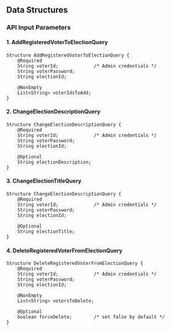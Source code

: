 ## Data Structures ##

### API Input Parameters ###

#### 1. AddRegisteredVoterToElectionQuery ####

    Structure AddRegisteredVoterToElectionQuery {
        @Required
        String voterId;             /* Admin credentials */
        String voterPassword;
        String electionId;
        
        @NonEmpty
        List<String> voterIdsToAdd;
    }

#### 2. ChangeElectionDescriptionQuery ####

    Structure ChangeElectionDescriptionQuery {
        @Required
        String voterId;             /* Admin credentials */
        String voterPassword;
        String electionId;
        
        @Optional
        String electionDescription;
    }

#### 3. ChangeElectionTitleQuery ####

    Structure ChangeElectionDescriptionQuery {
        @Required
        String voterId;             /* Admin credentials */
        String voterPassword;
        String electionId;
        
        @Optional
        String electionTitle;
    }

#### 4. DeleteRegisteredVoterFromElectionQuery ####

    Structure DeleteRegisteredVoterFromElectionQuery {
        @Required
        String voterId;             /* Admin credentials */
        String voterPassword;
        String electionId;
        
        @NonEmpty
        List<String> votersToDelete;

        @Optional
        boolean forceDelete;        /* set false by default */
    }